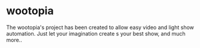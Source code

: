 # wootopia
The wootopia's project has been created to allow easy video and light show automation. Just let your imagination create s your best show, and much more..
